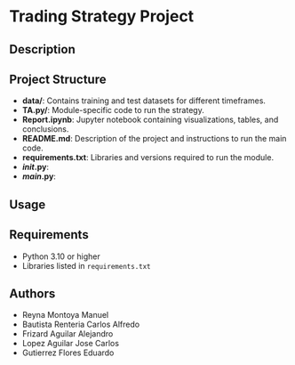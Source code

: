 # Trading Strategy Project

## Description

## Project Structure

- **data/**: Contains training and test datasets for different timeframes.
- **TA.py/**: Module-specific code to run the strategy.
- **Report.ipynb**: Jupyter notebook containing visualizations, tables, and conclusions.
- **README.md**: Description of the project and instructions to run the main code.
- **requirements.txt**: Libraries and versions required to run the module.
- **_init_.py**:
- **_main_.py**:

## Usage

## Requirements
- Python 3.10 or higher
- Libraries listed in `requirements.txt`

## Authors
- Reyna Montoya Manuel
- Bautista Renteria Carlos Alfredo
- Frizard Aguilar Alejandro
- Lopez Aguilar Jose Carlos
- Gutierrez Flores Eduardo

